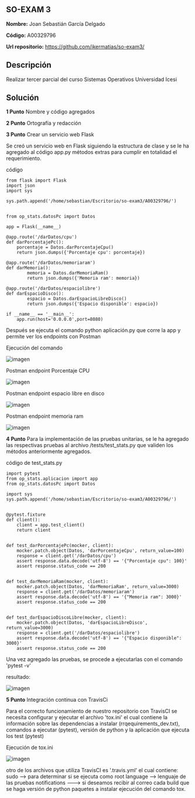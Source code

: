 ## SO-EXAM 3

**Nombre:** Joan Sebastián García Delgado

**Código:** A00329796

**Url repositorio:** https://github.com/ikermatias/so-exam3/

## Descripción

Realizar tercer parcial del curso Sistemas Operativos Universidad Icesi

## Solución

**1 Punto** Nombre y código agregados 

**2 Punto** Ortografía y redacción

**3 Punto** 
Crear un servicio web Flask

Se creó un servicio web en Flask siguiendo la estructura de clase y se le ha agregado al código app.py métodos extras para cumplir en totalidad el requerimiento.

código
~~~
from flask import Flask
import json
import sys

sys.path.append('/home/sebastian/Escritorio/so-exam3/A00329796/')


from op_stats.datosPc import Datos

app = Flask(__name__)

@app.route('/darDatos/cpu')
def darPorcentajePc():
	porcentaje = Datos.darPorcentajeCpu()
	return json.dumps({'Porcentaje cpu': porcentaje})

@app.route('/darDatos/memoriaram')
def darMemoria():
        memoria = Datos.darMemoriaRam()
        return json.dumps({'Memoria ram': memoria})

@app.route('/darDatos/espaciolibre')
def darEspacioDisco():
        espacio = Datos.darEspacioLibreDisco()
        return json.dumps({'Espacio disponible': espacio})

if __name__ == '__main__':
	app.run(host='0.0.0.0',port=8080)
~~~

Después se ejecuta el comando python aplicación.py que corre la app y permite ver los endpoints con Postman

Ejecución del comando

![imagen](./imagenes/ejecucionApp.png)

Postman endpoint Porcentaje CPU

![imagen](./imagenes/postmanCpu.png)

Postman endpoint espacio libre en disco

![imagen](./imagenes/postmanDisco.png)

Postman endpoint memoria ram

![imagen](./imagenes/postManRam.png)

**4 Punto** 
Para la implementación de las pruebas unitarias, se le ha agregado las respectivas pruebas al archivo /tests/test_stats.py que validen los métodos anteriormente agregados.

código de test_stats.py
~~~
import pytest
from op_stats.aplicacion import app
from op_stats.datosPc import Datos

import sys
sys.path.append('/home/sebastian/Escritorio/so-exam3/A00329796/')


@pytest.fixture
def client():
    client = app.test_client()
    return client


def test_darPorcentajePc(mocker, client):
    mocker.patch.object(Datos, 'darPorcentajeCpu', return_value=100)
    response = client.get('/darDatos/cpu')
    assert response.data.decode('utf-8') == '{"Porcentaje cpu": 100}'
    assert response.status_code == 200


def test_darMemoriaRam(mocker, client):
    mocker.patch.object(Datos, 'darMemoriaRam', return_value=3000)
    response = client.get('/darDatos/memoriaram')
    assert response.data.decode('utf-8') == '{"Memoria ram": 3000}'
    assert response.status_code == 200


def test_darEspacioDiscoLibre(mocker, client):
    mocker.patch.object(Datos, 'darEspacioLibreDisco', return_value=3000)
    response = client.get('/darDatos/espaciolibre')
    assert response.data.decode('utf-8') == '{"Espacio disponible": 3000}'
    assert response.status_code == 200
~~~

Una vez agregado las pruebas, se procede a ejecutarlas con el comando 'pytest -v'

resultado:

![imagen](./imagenes/pruebasUnitarias.png)

**5 Punto** 
Integración continua con TravisCi

Para el correcto funcionamiento de nuestro repositorio con TravisCI se necesita configurar y ejecutar el archivo 'tox.ini' el cual contiene la información sobre las dependencias a instalar (rrqequirements_dev.txt), comandos a ejecutar (pytest), versión de python y la aplicación que ejecuta los test (pytest)

Ejecución de tox.ini

![imagen](./imagenes/tox.png)

otro de los archivos que utiliza TravisCI es '.travis.yml' el cual contiene:
sudo --> para determinar si se ejecuta como root
language --> lenguaje de las pruebas
notifications ---> si deseamos recibir al correo cada build que se haga 
versión de python
paquetes a instalar 
ejecución del comando tox.






